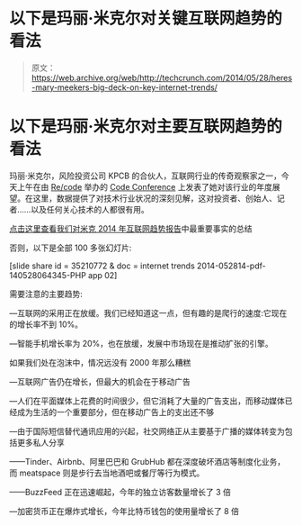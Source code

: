 # 以下是玛丽·米克尔对关键互联网趋势的看法

> 原文：<https://web.archive.org/web/http://techcrunch.com/2014/05/28/heres-mary-meekers-big-deck-on-key-internet-trends/>

# 以下是玛丽·米克尔对主要互联网趋势的看法

玛丽·米克尔，风险投资公司 KPCB 的合伙人，互联网行业的传奇观察家之一，今天上午在由 [Re/code](https://web.archive.org/web/20230326054657/http://www.recode.net/) 举办的 [Code Conference](https://web.archive.org/web/20230326054657/http://recode.net/events/code-conference/) 上发表了她对该行业的年度展望。在这里，数据提供了对技术行业状况的深刻见解，这对投资者、创始人、记者……以及任何关心技术的人都很有用。

[点击这里查看我们对米克 2014 年互联网趋势报告](https://web.archive.org/web/20230326054657/https://techcrunch.com/gallery/mary-meeker-internet-trends/)中最重要事实的总结

否则，以下是全部 100 多张幻灯片:

[slide share id = 35210772 & doc = internet trends 2014-052814-pdf-140528064345-PHP app 02]

需要注意的主要趋势:

—互联网的采用正在放缓。我们已经知道这一点，但有趣的是爬行的速度:它现在的增长率不到 10%。

—智能手机增长率为 20%，也在放缓，发展中市场现在是推动扩张的引擎。

如果我们处在泡沫中，情况远没有 2000 年那么糟糕

—互联网广告仍在增长，但最大的机会在于移动广告

—人们在平面媒体上花费的时间很少，但它消耗了大量的广告支出，而移动媒体已经成为生活的一个重要部分，但在移动广告上的支出还不够

—由于国际短信替代通讯应用的兴起，社交网络正从主要基于广播的媒体转变为包括更多私人分享

——Tinder、Airbnb、阿里巴巴和 GrubHub 都在深度破坏酒店等制度化业务，而 meatspace 则是步行去当地酒吧或餐厅等行为模式。

——BuzzFeed 正在迅速崛起，今年的独立访客数量增长了 3 倍

—加密货币正在爆炸式增长，今年比特币钱包的使用量增长了 8 倍